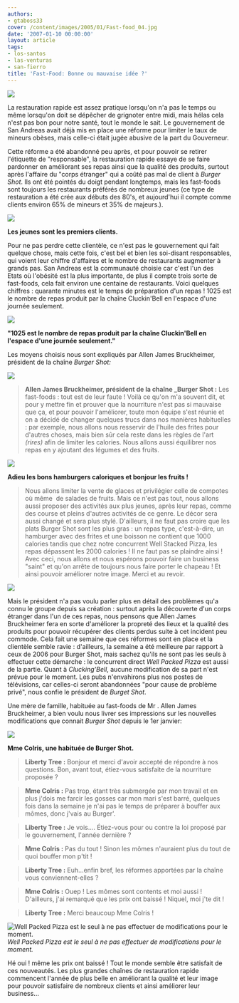 ```yaml
---
authors:
- gtaboss33
cover: /content/images/2005/01/Fast-food_04.jpg
date: '2007-01-10 00:00:00'
layout: article
tags:
- los-santos
- las-venturas
- san-fierro
title: 'Fast-Food: Bonne ou mauvaise idée ?'
---
```



![](/content/images/2005/01/Fast-food_02.jpg)

La restauration rapide est assez pratique lorsqu'on n'a pas le temps ou même lorsqu'on doit se dépêcher de grignoter entre midi, mais hélas cela n'est pas bon pour notre santé, tout le monde le sait. Le gouvernement de San Andreas avait déjà mis en place&nbsp;une&nbsp;réforme&nbsp;pour limiter le taux de mineurs obèses, mais celle-ci était jugée abusive de la part du Gouverneur.

Cette réforme a été abandonné peu après, et pour pouvoir se retirer l'étiquette de "responsable", la restauration rapide essaye de se faire pardonner en améliorant&nbsp;ses repas ainsi que la qualité des produits, surtout après l'affaire du "corps étranger" qui a coûté pas mal de client à _Burger Shot_. Ils ont été pointés du doigt pendant longtemps, mais les fast-foods sont toujours les restaurants préférés de nombreux jeunes (ce type de restauration a été crée aux débuts des 80's, et aujourd'hui il&nbsp;compte comme clients environ 65% de mineurs et 35% de majeurs.).

![](/content/images/2005/01/Fast-food_05.jpg)

**Les jeunes sont les premiers clients.**

Pour ne pas perdre cette clientèle,&nbsp;ce n'est pas le gouvernement qui fait quelque chose, mais cette fois, c'est&nbsp;bel et bien&nbsp;les soi-disant responsables, qui voient leur chiffre d'affaires et le nombre de restaurants augmenter&nbsp;à grands pas.&nbsp;San Andreas est la communauté choisie car&nbsp;c'est l'un&nbsp;des Etats&nbsp;où l'obésité est la plus importante, de plus&nbsp;il compte trois sorte de fast-foods, cela fait environ une centaine de restaurants. Voici quelques chiffres :&nbsp;quarante minutes est le temps de préparation d'un repas ! 1025 est le nombre de repas produit par la chaîne Cluckin'Bell en l'espace d'une journée seulement.

![](/content/images/2005/01/Fast-food_03.jpg)

**"1025 est le nombre de repas produit par la chaîne Cluckin'Bell en l'espace d'une journée seulement."**

Les moyens choisis nous sont expliqués par Allen James Bruckheimer, président de la chaîne _Burger Shot:_

![](/content/images/2005/01/Fast-food_08.jpg)

> **Allen James Bruckheimer, président de la chaîne \_Burger Shot :** Les fast-foods : tout est de leur faute ! Voilà ce qu'on m'a souvent dit, et pour y mettre fin et prouver que la nourriture n'est pas si mauvaise que ça, et&nbsp;pour pouvoir l'améliorer, toute mon équipe s'est réunie et on a décidé de changer quelques trucs dans nos manières habituelles : par exemple, nous allons nous resservir de l'huile des frites pour d'autres choses, mais bien sûr cela reste dans les règles de l'art _(rires)_ afin de limiter les calories. Nous allons aussi équilibrer nos repas en&nbsp;y ajoutant des légumes et des fruits.

![](/content/images/2005/01/Fast-food_04.jpg)

**Adieu les bons hamburgers caloriques et bonjour les fruits !**

> Nous allons limiter la vente de glaces et privilégier celle de compotes où même&nbsp; de salades de fruits. Mais ce n'est pas tout, nous allons aussi proposer des activités aux plus jeunes, après leur repas, comme des course et pleins d'autres activités de ce genre. Le décor sera aussi changé et&nbsp;sera plus stylé.&nbsp;D'ailleurs, il ne faut pas croire que les plats&nbsp;Burger Shot&nbsp;sont les plus gras : un repas type, c'est-à-dire,&nbsp;un hamburger avec des frites et une boisson ne contient que 1000 calories tandis que chez notre concurrent&nbsp;Well Stacked Pizza, les repas dépassent les 2000 calories ! Il ne faut pas se plaindre ainsi ! Avec ceci, nous allons et nous espérons pouvoir faire un business "saint" et qu'on arrête de toujours nous faire porter le chapeau ! Et ainsi pouvoir améliorer notre image. Merci et au revoir.

![](/content/images/2005/01/Fast-food_06.jpg)

Mais le président n'a pas voulu&nbsp;parler plus en détail&nbsp;des problèmes qu'a connu le groupe depuis sa création : surtout après la découverte d'un corps étranger dans l'un de ces repas, nous pensons que Allen James Bruckheimer fera en sorte d'améliorer la propreté des lieux et la qualité des produits pour pouvoir récupérer des clients perdus suite à cet incident peu commode. Cela fait une semaine que ces réformes sont en place et la clientèle semble ravie : d'ailleurs, la semaine a été meilleure par rapport à ceux de 2006 pour Burger Shot, mais sachez qu'ils ne sont pas les seuls à effectuer cette démarche : le concurrent direct _Well Packed Pizza_&nbsp;est aussi de la partie. Quant à _Clucking'Bell_, aucune modification de sa part&nbsp;n'est prévue&nbsp;pour le moment. Les pubs n'envahirons plus nos postes de télévisions, car celles-ci seront abandonnées "pour cause de problème privé", nous confie&nbsp;le président de _Burget Shot_.

Une mère de famille, habituée&nbsp;au fast-foods de Mr&nbsp;. Allen James Bruckheimer,&nbsp;a bien voulu nous livrer ses impressions sur les nouvelles modifications que connait _Burger Shot_ depuis le 1er janvier:

![](/content/images/2005/01/Fast-food_07.jpg)

**Mme Colris, une habituée de Burger Shot.**

> **Liberty Tree :** Bonjour et merci d'avoir accepté de répondre&nbsp;à nos questions. Bon, avant tout, étiez-vous satisfaite de la nourriture proposée ?

> **Mme Colris :** Pas trop, étant très submergée par mon travail et en plus j'dois me farcir les gosses car mon mari s'est barré, quelques fois dans la semaine je n'ai pas le temps de préparer à bouffer aux mômes, donc j'vais au Burger'.

> **Liberty Tree :** Je vois.... Étiez-vous pour ou contre la loi proposé par le gouvernement, l'année dernière ?

> **Mme Colris :** Pas du tout ! Sinon les mômes n'auraient plus du tout de quoi bouffer mon p'tit !

> **Liberty Tree :** Euh...enfin bref, les réformes apportées par la chaîne vous conviennent-elles ?

> **Mme Colris :** Ouep ! Les mômes sont contents et moi aussi ! D'ailleurs, j'ai remarqué que les prix ont baissé ! Niquel, moi j'te dit !

> **Liberty Tree :** Merci beaucoup Mme Colris !

![Well Packed Pizza est le seul à ne pas effectuer de modifications pour le moment.](/content/images/2005/01/Fast-food_01.jpg)
_Well Packed Pizza est le seul à ne pas effectuer de modifications pour le moment._

Hé&nbsp;oui ! même les prix ont baissé ! Tout le monde semble être satisfait de ces nouveautés. Les plus grandes chaînes de restauration rapide commencent l'année de plus belle en améliorant la qualité et leur image pour pouvoir satisfaire de nombreux clients et ainsi&nbsp;améliorer leur business...